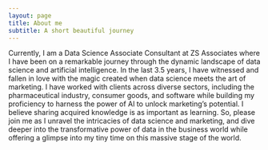 ```yaml
---
layout: page
title: About me
subtitle: A short beautiful journey
---
```


Currently, I am a Data Science Associate Consultant at ZS Associates where I have been on a remarkable journey through the dynamic landscape of data science and artificial intelligence. In the last 3.5 years, I have witnessed and fallen in love with the magic created when data science meets the art of marketing. I have worked with clients across diverse sectors, including the pharmaceutical industry, consumer goods, and software while building my proficiency to harness the power of AI to unlock marketing’s potential. 
I believe sharing acquired knowledge is as important as learning. So, please join me as I unravel the intricacies of data science and marketing, and dive deeper into the transformative power of data in the business world while offering a glimpse into my tiny time on this massive stage of the world. 





